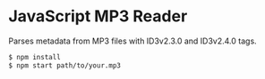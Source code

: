 # JavaScript MP3 Reader

Parses metadata from MP3 files with ID3v2.3.0 and ID3v2.4.0 tags.

```bash
$ npm install
$ npm start path/to/your.mp3
```
